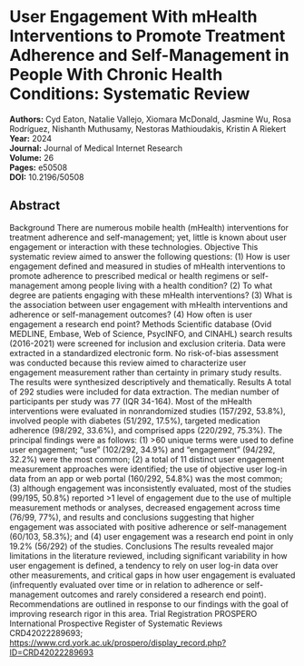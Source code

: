 # User Engagement With mHealth Interventions to Promote Treatment Adherence and Self-Management in People With Chronic Health Conditions: Systematic Review

**Authors:** Cyd Eaton, Natalie Vallejo, Xiomara McDonald, Jasmine Wu, Rosa Rodríguez, Nishanth Muthusamy, Nestoras Mathioudakis, Kristin A Riekert  
**Year:** 2024  
**Journal:** Journal of Medical Internet Research  
**Volume:** 26  
**Pages:** e50508  
**DOI:** 10.2196/50508  

## Abstract
Background            There are numerous mobile health (mHealth) interventions for treatment adherence and self-management; yet, little is known about user engagement or interaction with these technologies.                                Objective            This systematic review aimed to answer the following questions: (1) How is user engagement defined and measured in studies of mHealth interventions to promote adherence to prescribed medical or health regimens or self-management among people living with a health condition? (2) To what degree are patients engaging with these mHealth interventions? (3) What is the association between user engagement with mHealth interventions and adherence or self-management outcomes? (4) How often is user engagement a research end point?                                Methods            Scientific database (Ovid MEDLINE, Embase, Web of Science, PsycINFO, and CINAHL) search results (2016-2021) were screened for inclusion and exclusion criteria. Data were extracted in a standardized electronic form. No risk-of-bias assessment was conducted because this review aimed to characterize user engagement measurement rather than certainty in primary study results. The results were synthesized descriptively and thematically.                                Results            A total of 292 studies were included for data extraction. The median number of participants per study was 77 (IQR 34-164). Most of the mHealth interventions were evaluated in nonrandomized studies (157/292, 53.8%), involved people with diabetes (51/292, 17.5%), targeted medication adherence (98/292, 33.6%), and comprised apps (220/292, 75.3%). The principal findings were as follows: (1) >60 unique terms were used to define user engagement; “use” (102/292, 34.9%) and “engagement” (94/292, 32.2%) were the most common; (2) a total of 11 distinct user engagement measurement approaches were identified; the use of objective user log-in data from an app or web portal (160/292, 54.8%) was the most common; (3) although engagement was inconsistently evaluated, most of the studies (99/195, 50.8%) reported >1 level of engagement due to the use of multiple measurement methods or analyses, decreased engagement across time (76/99, 77%), and results and conclusions suggesting that higher engagement was associated with positive adherence or self-management (60/103, 58.3%); and (4) user engagement was a research end point in only 19.2% (56/292) of the studies.                                Conclusions            The results revealed major limitations in the literature reviewed, including significant variability in how user engagement is defined, a tendency to rely on user log-in data over other measurements, and critical gaps in how user engagement is evaluated (infrequently evaluated over time or in relation to adherence or self-management outcomes and rarely considered a research end point). Recommendations are outlined in response to our findings with the goal of improving research rigor in this area.                                Trial Registration            PROSPERO International Prospective Register of Systematic Reviews CRD42022289693; https://www.crd.york.ac.uk/prospero/display_record.php?ID=CRD42022289693

